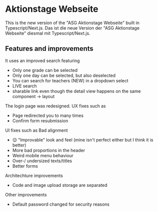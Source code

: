 # Aktionstage Webseite
This is the new version of the "ASG Aktionstage Webseite" built in Typescript/Next.js.
Das ist die neue Version der "ASG Aktionstage Webseite" diesmal mit Typescript/Next.js.

## Features and improvements
It uses an improved search featuring 
- Only one grade can be selected
- Only one day can be selected, but also deselected
- You can search for teachers (NEW) in a dropdown select
- LIVE search
- sharable link even though the detail view happens on the same component -> layout

The login page was redesigned.
UX fixes such as
- Page redirected you to many times
- Confirm form resubmission

UI fixes such as
Bad alignment
- 😉 "Improvable" look and feel (mine isn't perfect either but I think it is better)
- More bad proportions in the header 
- Weird mobile menu behaviour
- Over-/ undersized texts/titles
- Better forms

Architechture improvements
- Code and image upload storage are separated

Other improvements
- Default password changed for security reasons